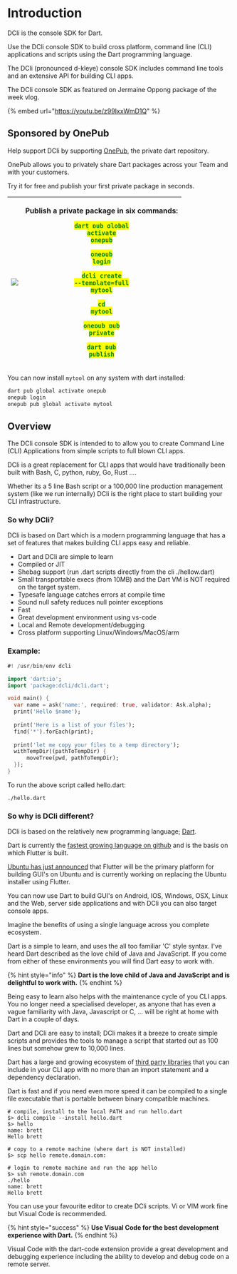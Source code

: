 # Introduction

DCli is the console SDK for Dart.

Use the DCli console SDK to  build cross platform, command line (CLI) applications and scripts using the Dart programming language.

The DCli  (pronounced d-kleye) console SDK includes command line tools and an extensive API for building CLI apps.

The DCli console SDK as featured on Jermaine Oppong package of the week vlog.

{% embed url="https://youtu.be/z99IxxWmD1Q" %}

## Sponsored by OnePub

Help support DCli by supporting [OnePub](https://onepub.dev/drive/a50d4f6f-e0fb-40bd-af7b-2dcc295b0332), the private dart repository.

OnePub allows you to privately share Dart packages across your Team and with your customers.

Try it for free and publish your first private package in seconds.

| ![](<.gitbook/assets/OnePub.dev Logo – reversed FA (1) (1) (1) (1) (1) (1) (1).svg>) | <p>Publish a private package in six commands:</p><p><mark style="color:green;"><code>dart pub global activate onepub</code></mark></p><p><mark style="color:green;"><code>onepub login</code></mark></p><p><mark style="color:green;"><code>dcli create --template=full mytool</code></mark></p><p><mark style="color:green;"><code>cd mytool</code></mark></p><p><mark style="color:green;"><code>onepub pub private</code></mark></p><p><mark style="color:green;"><code>dart pub publish</code></mark></p> |
| ------------------------------------------------------------------------------------ | ------------------------------------------------------------------------------------------------------------------------------------------------------------------------------------------------------------------------------------------------------------------------------------------------------------------------------------------------------------------------------------------------------------------------------------------------------------------------------------------------------------- |

You can now install `mytool` on any system with dart installed:

```bash
dart pub global activate onepub
onepub login
onepub pub global activate mytool
```

## Overview

The DCli console SDK is intended to to allow you to create Command Line (CLI) Applications from simple scripts to full blown CLI apps.

DCli is a great replacement for CLI apps that would have traditionally been built with Bash, C, python, ruby, Go, Rust ....

Whether its a 5 line Bash script or a 100,000 line production management system (like we run internally) DCli is the right place to start building your CLI infrastructure.

### So why DCli?

DCli is based on Dart which is a modern programming language that has a set of features that makes building CLI apps easy and reliable.

* Dart and DCli are simple to learn
* Compiled or JIT
* Shebag support (run .dart scripts directly from the cli ./hellow.dart)
* Small transportable execs (from 10MB) and the Dart VM is NOT required on the target system.
* Typesafe language catches errors at compile time
* Sound null safety reduces null pointer exceptions
* Fast
* Great development environment using vs-code
* Local and Remote development/debugging
* Cross platform supporting Linux/Windows/MacOS/arm

### Example:

```dart
#! /usr/bin/env dcli

import 'dart:io';
import 'package:dcli/dcli.dart';

void main() {
  var name = ask('name:', required: true, validator: Ask.alpha);
  print('Hello $name');
  
  print('Here is a list of your files');
  find('*').forEach(print);
  
  print('let me copy your files to a temp directory');
  withTempDir((pathToTempDir) {
      moveTree(pwd, pathToTempDir);
  });
}
```

To run the above script called hello.dart:

```
./hello.dart
```

### So why is DCli different?

DCli is based on the relatively new programming language; [Dart](https://dart.dev/).

Dart is currently the [fastest growing language on github](https://www.linkedin.com/pulse/google-dart-tops-githubs-list-fastest-growing-2019-bill-detwiler) and is the basis on which Flutter is built.

[Ubuntu has just announced](https://medium.com/flutter/announcing-flutter-linux-alpha-with-canonical-19eb824590a9) that Flutter will be the primary platform for building GUI's on Ubuntu and is currently working on replacing the Ubuntu installer using Flutter.

You can now use Dart to build GUI's on Android, IOS, Windows, OSX, Linux and the Web, server side applications and with DCli you can also target console apps.

Imagine the benefits of using a single language across you complete ecosystem.

Dart is a simple to learn, and uses the all too familiar 'C' style syntax. I've heard Dart described as the love child of Java and JavaScript. If you come from either of these environments you will find Dart easy to work with.

{% hint style="info" %}
**Dart is the love child of Java and JavaScript and is delightful to work with.**
{% endhint %}

Being easy to learn also helps with the maintenance cycle of you CLI apps. You no longer need a specialised developer, as anyone that has even a vague familiarity with Java, Javascript or C, ... will be right at home with Dart in a couple of days.

Dart and DCli are easy to install; DCli makes it a breeze to create simple scripts and provides the tools to manage a script that started out as 100 lines but somehow grew to 10,000 lines.

Dart has a large and growing ecosystem of [third party libraries](https://pub.dev) that you can include in your CLI app with no more than an import statement and a dependency declaration.

Dart is fast and if you need even more speed it can be compiled to a single file executable that is portable between binary compatible machines.

```
# compile, install to the local PATH and run hello.dart
$> dcli compile --install hello.dart
$> hello
name: brett
Hello brett

# copy to a remote machine (where dart is NOT installed)
$> scp hello remote.domain.com:

# login to remote machine and run the app hello
$> ssh remote.domain.com
./hello
name: brett
Hello brett
```

You can use your favourite editor to create DCli scripts. Vi or VIM work fine but Visual Code is recommended.

{% hint style="success" %}
**Use Visual Code for the best development experience with Dart.**
{% endhint %}

Visual Code with the dart-code extension provide a great development and debugging experience including the ability to develop and debug code on a remote server.
